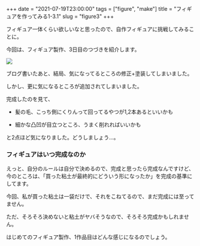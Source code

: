 +++
date = "2021-07-19T23:00:00"
tags = ["figure", "make"]
title = "フィギュアを作ってみる1-3.1"
slug = "figure3"
+++

フィギュア一体くらい欲しいなと思ったので、自作フィギュアに挑戦してみることに。

今回は、フィギュア製作、3日目のつづきを紹介します。

![](https://raw.githubusercontent.com/syui/img/master/other/figure_make_07.png)

ブログ書いたあと、結局、気になってるところの修正+塗装してしまいました。

しかし、更に気になるところが追加されてしまいました。

完成したのを見て、

- 髪の毛、こっち側にくりんって回ってるやつが1,2本あるといいかも

- 細かな凸凹が目立つところ、うまく削れればいいかも

と2点ほど気になりました。どうしましょう...。

### フィギュアはいつ完成なのか

えっと、自分のルールは自分で決めるので、完成と思ったら完成なんですけど、今のところは、「買った粘土が最終的にどういう形になったか」を完成の基準にしてます。

今回、私が買った粘土は一袋だけで、それをこねてるので、まだ完成には至ってません。

ただ、そろそろ決めないと粘土がヤバそうなので、そろそろ完成かもしれません。

はじめてのフィギュア製作、1作品目はどんな感じになるのでしょう。

